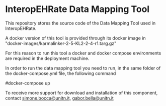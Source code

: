 # InteropEHRate Data Mapping Tool

This repository stores the source code of the Data Mapping Tool used in InteropEHRate.

A docker version of this tool is provided through its docker image in "docker-images/karmalinker-2-5-KL2-2-4-r1.targ.gz"

For this reason to run this tool a docker and docker compose environments are required in the deployment machine.

In order to run the data mapping tool you need to run, in the same folder of the docker-compose.yml file, the following command

#docker-compose up

To receive more support for download and installation of this component, contact simone.bocca@unitn.it, gabor.bella@unitn.it
